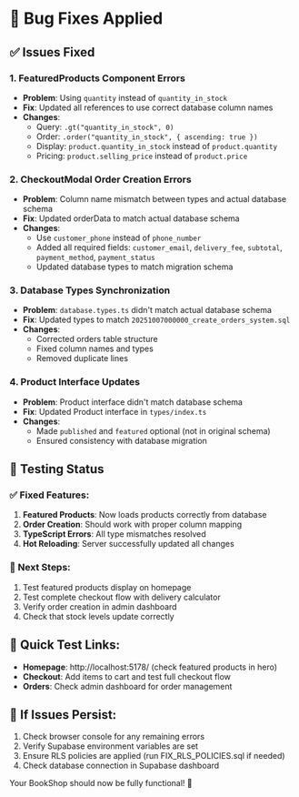 # 🔧 Bug Fixes Applied

## ✅ Issues Fixed

### 1. **FeaturedProducts Component Errors**

- **Problem**: Using `quantity` instead of `quantity_in_stock`
- **Fix**: Updated all references to use correct database column names
- **Changes**:
  - Query: `.gt("quantity_in_stock", 0)`
  - Order: `.order("quantity_in_stock", { ascending: true })`
  - Display: `product.quantity_in_stock` instead of `product.quantity`
  - Pricing: `product.selling_price` instead of `product.price`

### 2. **CheckoutModal Order Creation Errors**

- **Problem**: Column name mismatch between types and actual database schema
- **Fix**: Updated orderData to match actual database schema
- **Changes**:
  - Use `customer_phone` instead of `phone_number`
  - Added all required fields: `customer_email`, `delivery_fee`, `subtotal`, `payment_method`, `payment_status`
  - Updated database types to match migration schema

### 3. **Database Types Synchronization**

- **Problem**: `database.types.ts` didn't match actual database schema
- **Fix**: Updated types to match `20251007000000_create_orders_system.sql`
- **Changes**:
  - Corrected orders table structure
  - Fixed column names and types
  - Removed duplicate lines

### 4. **Product Interface Updates**

- **Problem**: Product interface didn't match database schema
- **Fix**: Updated Product interface in `types/index.ts`
- **Changes**:
  - Made `published` and `featured` optional (not in original schema)
  - Ensured consistency with database migration

## 🧪 Testing Status

### ✅ Fixed Features:

1. **Featured Products**: Now loads products correctly from database
2. **Order Creation**: Should work with proper column mapping
3. **TypeScript Errors**: All type mismatches resolved
4. **Hot Reloading**: Server successfully updated all changes

### 🎯 Next Steps:

1. Test featured products display on homepage
2. Test complete checkout flow with delivery calculator
3. Verify order creation in admin dashboard
4. Check that stock levels update correctly

## 🔗 Quick Test Links:

- **Homepage**: http://localhost:5178/ (check featured products in hero)
- **Checkout**: Add items to cart and test full checkout flow
- **Orders**: Check admin dashboard for order management

## 🚨 If Issues Persist:

1. Check browser console for any remaining errors
2. Verify Supabase environment variables are set
3. Ensure RLS policies are applied (run FIX_RLS_POLICIES.sql if needed)
4. Check database connection in Supabase dashboard

Your BookShop should now be fully functional! 🎉
